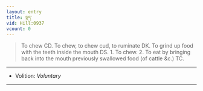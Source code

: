 ```yaml
---
layout: entry
title: ལྡད་
vid: Hill:0937
vcount: 0
---
```

> To chew CD\. To chew, to chew cud, to ruminate DK\. To grind up food with the teeth inside the mouth DS\. 1\. To chew\. 2\. To eat by bringing back into the mouth previously swallowed food (of cattle &c\.) TC\.

---
* Volition: _Voluntary_

---

